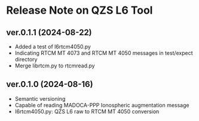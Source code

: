 # Release Note on QZS L6 Tool

## ver.0.1.1 (2024-08-22)
- Added a test of l6rtcm4050.py
- Indicating RTCM MT 4073 and RTCM MT 4050 messages in test/expect directory
- Merge librtcm.py to rtcmread.py

## ver.0.1.0 (2024-08-16)
- Semantic versioning
- Capable of reading MADOCA-PPP Ionospheric augmentation message
- l6rtcm4050.py: QZS L6 raw to RTCM MT 4050 conversion
